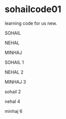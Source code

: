 # sohailcode01
learning code for us new.


SOHAIL

NEHAL

MINHAJ


SOHAIL 1

NEHAL  2

MINHAJ 3


sohail 2

nehal 4

minhaj 6


